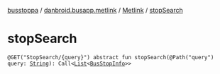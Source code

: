 [busstoppa](../../index.md) / [danbroid.busapp.metlink](../index.md) / [Metlink](index.md) / [stopSearch](./stop-search.md)

# stopSearch

`@GET("StopSearch/{query}") abstract fun stopSearch(@Path("query") query: `[`String`](https://kotlinlang.org/api/latest/jvm/stdlib/kotlin/-string/index.html)`): Call<`[`List`](https://kotlinlang.org/api/latest/jvm/stdlib/kotlin.collections/-list/index.html)`<`[`BusStopInfo`](../-bus-stop-info/index.md)`>>`